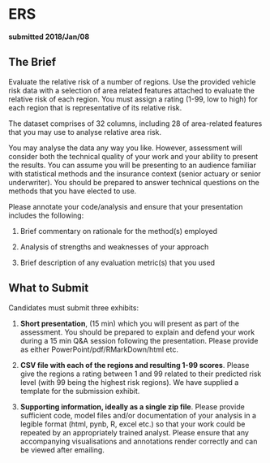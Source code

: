 # ERS

**submitted 2018/Jan/08**

## The Brief

Evaluate the relative risk of a number of regions. Use the provided vehicle risk data with a selection of area related features attached to evaluate the relative risk of each region. You must assign a rating (1-99, low to high) for each region that is representative of its relative risk.

The dataset comprises of 32 columns, including 28 of area-related features that you may use to analyse relative area risk.

You may analyse the data any way you like. However, assessment will consider both the technical quality of your work and your ability to present the results. You can assume you will be presenting to an audience familiar with statistical methods and the insurance context (senior actuary or senior underwriter). You should be prepared to answer technical questions on the methods that you have elected to use.

Please annotate your code/analysis and ensure that your presentation includes the following:

  1. Brief commentary on rationale for the method(s) employed 

  2. Analysis of strengths and weaknesses of your approach 

  3. Brief description of any evaluation metric(s) that you used

## What to Submit

Candidates must submit three exhibits:

  1. **Short presentation**, (15 min) which you will present as part of the assessment. You should be prepared to explain and defend your work during a 15 min Q&A session following the presentation. Please provide as either PowerPoint/pdf/RMarkDown/html etc. 

  2. **CSV file with each of the regions and resulting 1-99 scores**. Please give the regions a rating between 1 and 99 related to their predicted risk level (with 99 being the highest risk regions). We have supplied a template for the submission exhibit. 

  3. **Supporting information, ideally as a single zip file**. Please provide sufficient code, model files and/or documentation of your analysis in a legible format (html, pynb, R, excel etc.) so that your work could be repeated by an appropriately trained analyst. Please ensure that any accompanying visualisations and annotations render correctly and can be viewed after emailing.
